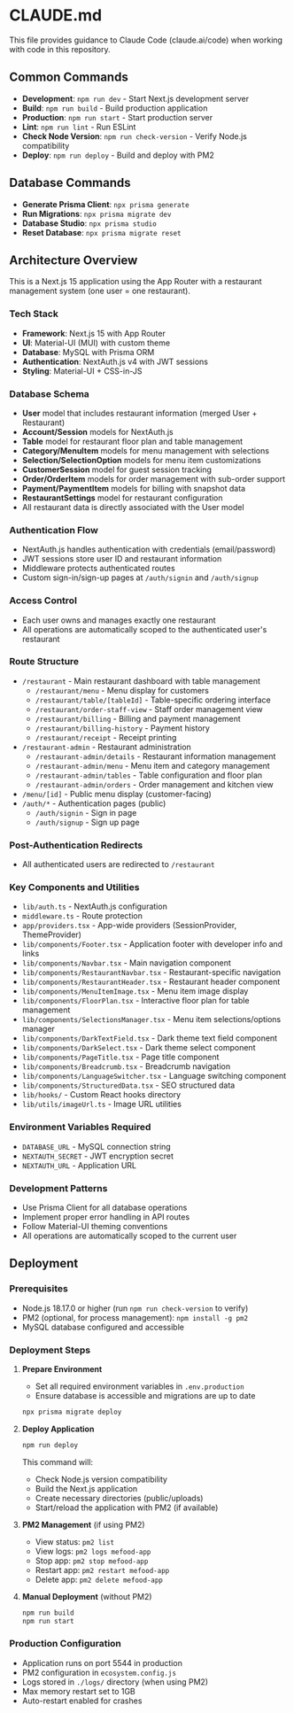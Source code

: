 # CLAUDE.md

This file provides guidance to Claude Code (claude.ai/code) when working with code in this repository.

## Common Commands

- **Development**: `npm run dev` - Start Next.js development server
- **Build**: `npm run build` - Build production application
- **Production**: `npm run start` - Start production server
- **Lint**: `npm run lint` - Run ESLint
- **Check Node Version**: `npm run check-version` - Verify Node.js compatibility
- **Deploy**: `npm run deploy` - Build and deploy with PM2

## Database Commands

- **Generate Prisma Client**: `npx prisma generate`
- **Run Migrations**: `npx prisma migrate dev`
- **Database Studio**: `npx prisma studio`
- **Reset Database**: `npx prisma migrate reset`

## Architecture Overview

This is a Next.js 15 application using the App Router with a restaurant management system (one user = one restaurant).

### Tech Stack
- **Framework**: Next.js 15 with App Router
- **UI**: Material-UI (MUI) with custom theme
- **Database**: MySQL with Prisma ORM
- **Authentication**: NextAuth.js v4 with JWT sessions
- **Styling**: Material-UI + CSS-in-JS

### Database Schema
- **User** model that includes restaurant information (merged User + Restaurant)
- **Account/Session** models for NextAuth.js
- **Table** model for restaurant floor plan and table management
- **Category/MenuItem** models for menu management with selections
- **Selection/SelectionOption** models for menu item customizations
- **CustomerSession** model for guest session tracking
- **Order/OrderItem** models for order management with sub-order support
- **Payment/PaymentItem** models for billing with snapshot data
- **RestaurantSettings** model for restaurant configuration
- All restaurant data is directly associated with the User model

### Authentication Flow
- NextAuth.js handles authentication with credentials (email/password)
- JWT sessions store user ID and restaurant information
- Middleware protects authenticated routes
- Custom sign-in/sign-up pages at `/auth/signin` and `/auth/signup`

### Access Control
- Each user owns and manages exactly one restaurant
- All operations are automatically scoped to the authenticated user's restaurant

### Route Structure
- `/restaurant` - Main restaurant dashboard with table management
  - `/restaurant/menu` - Menu display for customers
  - `/restaurant/table/[tableId]` - Table-specific ordering interface
  - `/restaurant/order-staff-view` - Staff order management view
  - `/restaurant/billing` - Billing and payment management
  - `/restaurant/billing-history` - Payment history
  - `/restaurant/receipt` - Receipt printing
- `/restaurant-admin` - Restaurant administration
  - `/restaurant-admin/details` - Restaurant information management
  - `/restaurant-admin/menu` - Menu item and category management
  - `/restaurant-admin/tables` - Table configuration and floor plan
  - `/restaurant-admin/orders` - Order management and kitchen view
- `/menu/[id]` - Public menu display (customer-facing)
- `/auth/*` - Authentication pages (public)
  - `/auth/signin` - Sign in page
  - `/auth/signup` - Sign up page

### Post-Authentication Redirects
- All authenticated users are redirected to `/restaurant`

### Key Components and Utilities
- `lib/auth.ts` - NextAuth.js configuration
- `middleware.ts` - Route protection
- `app/providers.tsx` - App-wide providers (SessionProvider, ThemeProvider)
- `lib/components/Footer.tsx` - Application footer with developer info and links
- `lib/components/Navbar.tsx` - Main navigation component
- `lib/components/RestaurantNavbar.tsx` - Restaurant-specific navigation
- `lib/components/RestaurantHeader.tsx` - Restaurant header component
- `lib/components/MenuItemImage.tsx` - Menu item image display
- `lib/components/FloorPlan.tsx` - Interactive floor plan for table management
- `lib/components/SelectionsManager.tsx` - Menu item selections/options manager
- `lib/components/DarkTextField.tsx` - Dark theme text field component
- `lib/components/DarkSelect.tsx` - Dark theme select component
- `lib/components/PageTitle.tsx` - Page title component
- `lib/components/Breadcrumb.tsx` - Breadcrumb navigation
- `lib/components/LanguageSwitcher.tsx` - Language switching component
- `lib/components/StructuredData.tsx` - SEO structured data
- `lib/hooks/` - Custom React hooks directory
- `lib/utils/imageUrl.ts` - Image URL utilities

### Environment Variables Required
- `DATABASE_URL` - MySQL connection string
- `NEXTAUTH_SECRET` - JWT encryption secret
- `NEXTAUTH_URL` - Application URL

### Development Patterns
- Use Prisma Client for all database operations
- Implement proper error handling in API routes
- Follow Material-UI theming conventions
- All operations are automatically scoped to the current user

## Deployment

### Prerequisites
- Node.js 18.17.0 or higher (run `npm run check-version` to verify)
- PM2 (optional, for process management): `npm install -g pm2`
- MySQL database configured and accessible

### Deployment Steps

1. **Prepare Environment**
   - Set all required environment variables in `.env.production`
   - Ensure database is accessible and migrations are up to date
   ```bash
   npx prisma migrate deploy
   ```

2. **Deploy Application**
   ```bash
   npm run deploy
   ```
   This command will:
   - Check Node.js version compatibility
   - Build the Next.js application
   - Create necessary directories (public/uploads)
   - Start/reload the application with PM2 (if available)

3. **PM2 Management** (if using PM2)
   - View status: `pm2 list`
   - View logs: `pm2 logs mefood-app`
   - Stop app: `pm2 stop mefood-app`
   - Restart app: `pm2 restart mefood-app`
   - Delete app: `pm2 delete mefood-app`

4. **Manual Deployment** (without PM2)
   ```bash
   npm run build
   npm run start
   ```

### Production Configuration
- Application runs on port 5544 in production
- PM2 configuration in `ecosystem.config.js`
- Logs stored in `./logs/` directory (when using PM2)
- Max memory restart set to 1GB
- Auto-restart enabled for crashes